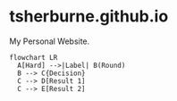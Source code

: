 # tsherburne.github.io
My Personal Website.


```mermaid
flowchart LR
  A[Hard] -->|Label| B(Round)
  B --> C{Decision}
  C --> D[Result 1]
  C --> E[Result 2]
```
